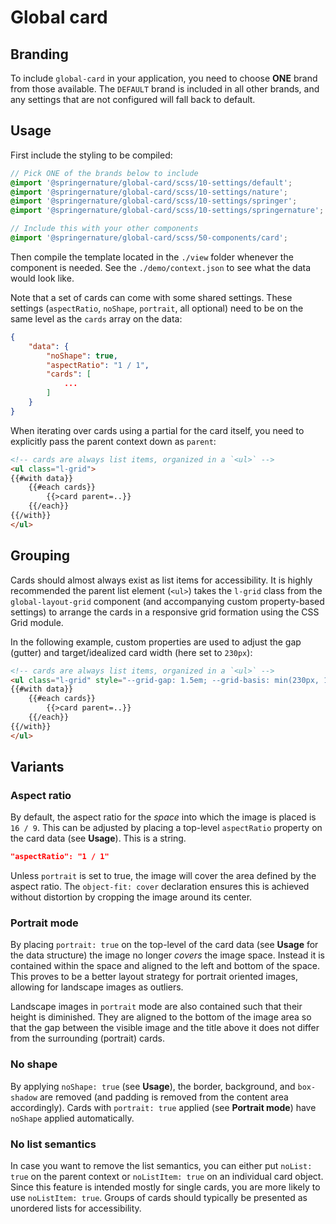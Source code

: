 # Global card

## Branding

To include `global-card` in your application, you need to choose **ONE** brand from those available. The `DEFAULT` brand is included in all other brands, and any settings that are not configured will fall back to default.

## Usage

First include the styling to be compiled:

```scss
// Pick ONE of the brands below to include
@import '@springernature/global-card/scss/10-settings/default';
@import '@springernature/global-card/scss/10-settings/nature';
@import '@springernature/global-card/scss/10-settings/springer';
@import '@springernature/global-card/scss/10-settings/springernature';

// Include this with your other components
@import '@springernature/global-card/scss/50-components/card';
```

Then compile the template located in the `./view` folder whenever the component is needed. See the `./demo/context.json` to see what the data would look like. 

Note that a set of cards can come with some shared settings. These settings (`aspectRatio`, `noShape`, `portrait`, all optional) need to be on the same level as the `cards` array on the data:

```json
{
    "data": {
        "noShape": true,
        "aspectRatio": "1 / 1",
        "cards": [
            ...
        ]
    }
}
```

When iterating over cards using a partial for the card itself, you need to explicitly pass the parent context down as `parent`:

```html
<!-- cards are always list items, organized in a `<ul>` -->
<ul class="l-grid">
{{#with data}}
    {{#each cards}}
        {{>card parent=..}}
    {{/each}}
{{/with}}
</ul>
```

## Grouping

Cards should almost always exist as list items for accessibility. It is highly recommended the parent list element (`<ul>`) takes the `l-grid` class from the `global-layout-grid` component (and accompanying custom property-based settings) to arrange the cards in a responsive grid formation using the CSS Grid module.

In the following example, custom properties are used to adjust the gap (gutter) and target/idealized card width (here set to `230px`):

```html
<!-- cards are always list items, organized in a `<ul>` -->
<ul class="l-grid" style="--grid-gap: 1.5em; --grid-basis: min(230px, 100%)">
{{#with data}}
    {{#each cards}}
        {{>card parent=..}}
    {{/each}}
{{/with}}
</ul>
```

## Variants

### Aspect ratio

By default, the aspect ratio for the _space_ into which the image is placed is `16 / 9`. This can be adjusted by placing a top-level `aspectRatio` property on the card data (see **Usage**). This is a string.

```json
"aspectRatio": "1 / 1"
```

Unless `portrait` is set to true, the image will cover the area defined by the aspect ratio. The `object-fit: cover` declaration ensures this is achieved without distortion by cropping the image around its center.

### Portrait mode

By placing `portrait: true` on the top-level of the card data (see **Usage** for the data structure) the image no longer _covers_ the image space. Instead it is contained within the space and aligned to the left and bottom of the space. This proves to be a better layout strategy for portrait oriented images, allowing for landscape images as outliers. 

Landscape images in `portrait` mode are also contained such that their height is diminished. They are aligned to the bottom of the image area so that the gap between the visible image and the title above it does not differ from the surrounding (portrait) cards.

### No shape

By applying `noShape: true` (see **Usage**), the border, background, and `box-shadow` are removed (and padding is removed from the content area accordingly). Cards with `portrait: true` applied (see **Portrait mode**) have `noShape` applied automatically.

### No list semantics

In case you want to remove the list semantics, you can either put `noList: true` on the parent context or `noListItem: true` on an individual card object. Since this feature is intended mostly for single cards, you are more likely to use `noListItem: true`. Groups of cards should typically be presented as unordered lists for accessibility.
